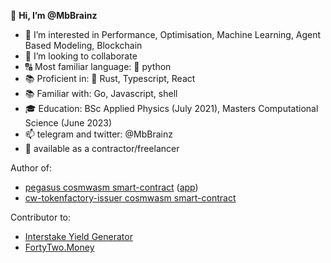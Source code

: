 👋 **Hi, I’m @MbBrainz**
- 👀 I’m interested in Performance, Optimisation, Machine Learning, Agent Based Modeling, Blockchain
- 💞️ I’m looking to collaborate
- 🔠 Most familiar language: 🐍 python
- 📚 Proficient in: 🦀 Rust, Typescript, React
- 📚 Familiar with: Go, Javascript, shell
- 🎓 Education: BSc Applied Physics (July 2021), Masters Computational Science (June 2023)
- 📫 telegram and twitter: @MbBrainz
- 💼 available as a contractor/freelancer

<!---
MbBrainz/MbBrainz is a ✨ special ✨ repository because its `README.md` (this file) appears on your GitHub profile.
You can click the Preview link to take a look at your changes.
--->

Author of:
- [pegasus cosmwasm smart-contract](https://github.com/pegasuszone/pegasus) ([app](https://pegasus.stargaze.zone/trade))
- [cw-tokenfactory-issuer cosmwasm smart-contract](https://github.com/osmosis-labs/cw-tokenfactory-issuer)

Contributor to:
- [Interstake Yield Generator](https://github.com/Interstake/interstake-contracts)
- [FortyTwo.Money](https://FortyTwo.Money/)
